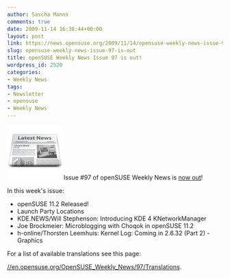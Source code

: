 ```yaml
---
author: Sascha Manns
comments: true
date: 2009-11-14 16:38:44+00:00
layout: post
link: https://news.opensuse.org/2009/11/14/opensuse-weekly-news-issue-97-is-out/
slug: opensuse-weekly-news-issue-97-is-out
title: openSUSE Weekly News Issue 97 is out!
wordpress_id: 2520
categories:
- Weekly News
tags:
- Newsletter
- opensuse
- Weekly News
---
```


![news](/wp-content/uploads/2007/11/knewsticker.png) Issue #97 of openSUSE Weekly News is [now out](//en.opensuse.org/OpenSUSE_Weekly_News/97)!

In this week's issue:

* openSUSE 11.2 Released!
* Launch Party Locations
* KDE.NEWS/Will Stephenson: Introducing KDE 4 KNetworkManager
* Joe Brockmeier: Microblogging with Choqok in openSUSE 11.2
* h-online/Thorsten Leemhuis: Kernel Log: Coming in 2.6.32 (Part 2) - Graphics





For a list of available translations see this page:

[//en.opensuse.org/OpenSUSE_Weekly_News/97/Translations](//en.opensuse.org/OpenSUSE_Weekly_News/97/Translations).
